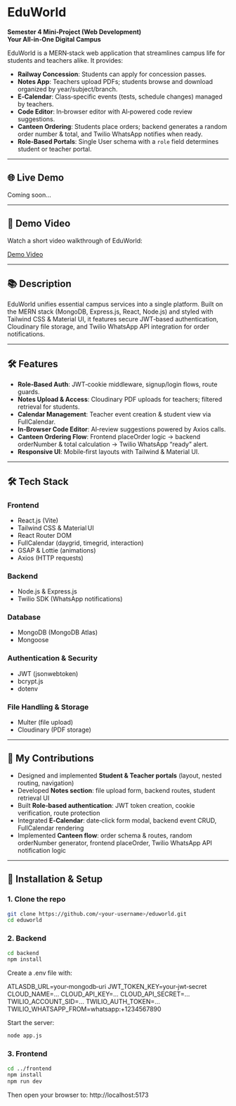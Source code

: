 # EduWorld  
**Semester 4 Mini‑Project (Web Development)**  
**Your All‑in‑One Digital Campus**

EduWorld is a MERN‑stack web application that streamlines campus life for students and teachers alike. It provides:

- **Railway Concession**: Students can apply for concession passes.  
- **Notes App**: Teachers upload PDFs; students browse and download organized by year/subject/branch.  
- **E‑Calendar**: Class‑specific events (tests, schedule changes) managed by teachers.  
- **Code Editor**: In‑browser editor with AI‑powered code review suggestions.  
- **Canteen Ordering**: Students place orders; backend generates a random order number & total, and Twilio WhatsApp notifies when ready.  
- **Role‑Based Portals**: Single User schema with a `role` field determines student or teacher portal.

---

## 🌐 Live Demo  
Coming soon…

---

## 🎥 Demo Video

Watch a short video walkthrough of EduWorld:

[Demo Video](https://github.com/user-attachments/assets/a765423f-36b3-45d4-bff9-6e7ba31fc9f0)

---

## 📚 Description  
EduWorld unifies essential campus services into a single platform. Built on the MERN stack (MongoDB, Express.js, React, Node.js) and styled with Tailwind CSS & Material UI, it features secure JWT‑based authentication, Cloudinary file storage, and Twilio WhatsApp API integration for order notifications.

---

## 🛠️ Features  
- **Role‑Based Auth**: JWT‑cookie middleware, signup/login flows, route guards.  
- **Notes Upload & Access**: Cloudinary PDF uploads for teachers; filtered retrieval for students.  
- **Calendar Management**: Teacher event creation & student view via FullCalendar.  
- **In‑Browser Code Editor**: AI‑review suggestions powered by Axios calls.  
- **Canteen Ordering Flow**: Frontend placeOrder logic → backend orderNumber & total calculation → Twilio WhatsApp “ready” alert.  
- **Responsive UI**: Mobile‑first layouts with Tailwind & Material UI.

---

## 🛠️ Tech Stack

### Frontend
- React.js (Vite)
- Tailwind CSS & Material UI
- React Router DOM
- FullCalendar (daygrid, timegrid, interaction)
- GSAP & Lottie (animations)
- Axios (HTTP requests)

### Backend
- Node.js & Express.js
- Twilio SDK (WhatsApp notifications)

### Database
- MongoDB (MongoDB Atlas)
- Mongoose

### Authentication & Security
- JWT (jsonwebtoken)
- bcrypt.js
- dotenv

### File Handling & Storage
- Multer (file upload)
- Cloudinary (PDF storage)

---


## 👥 My Contributions  
- Designed and implemented **Student & Teacher portals** (layout, nested routing, navigation)  
- Developed **Notes section**: file upload form, backend routes, student retrieval UI  
- Built **Role‑based authentication**: JWT token creation, cookie verification, route protection  
- Integrated **E‑Calendar**: date‑click form modal, backend event CRUD, FullCalendar rendering  
- Implemented **Canteen flow**: order schema & routes, random orderNumber generator, frontend placeOrder, Twilio WhatsApp API notification logic

---

## 🚀 Installation & Setup

### 1. Clone the repo  
```bash
git clone https://github.com/<your‑username>/eduworld.git
cd eduworld
```

### 2. Backend
```bash
cd backend
npm install
```

Create a .env file with:

  ATLASDB_URL=your‑mongodb‑uri
  JWT_TOKEN_KEY=your‑jwt‑secret
  CLOUD_NAME=…
  CLOUD_API_KEY=…
  CLOUD_API_SECRET=…
  TWILIO_ACCOUNT_SID=…
  TWILIO_AUTH_TOKEN=…
  TWILIO_WHATSAPP_FROM=whatsapp:+1234567890

Start the server:
```bash
node app.js
```

### 3. Frontend
```bash
cd ../frontend
npm install
npm run dev
```

Then open your browser to:
http://localhost:5173





